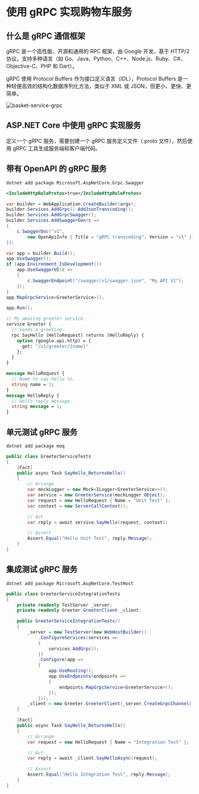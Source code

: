 # 使用 gRPC 实现购物车服务

## 什么是 gRPC 通信框架

gRPC 是一个高性能、开源和通用的 RPC 框架，由 Google 开发，基于 HTTP/2 协议，支持多种语言（如 Go、Java、Python、C++、Node.js、Ruby、C#、Objective-C、PHP 和 Dart）。

gRPC 使用 Protocol Buffers 作为接口定义语言（IDL），Protocol Buffers 是一种轻便高效的结构化数据序列化方法，类似于 XML 或 JSON，但更小、更快、更简单。

![basket-service-grpc](https://oss.xcode.me/notes/helloshop/basket-service-grpc.svg)

## ASP.NET Core 中使用 gRPC 实现服务

定义一个 gRPC 服务，需要创建一个 gRPC 服务定义文件（.proto 文件），然后使用 gRPC 工具生成服务端和客户端代码。


## 带有 OpenAPI 的 gRPC 服务

```shell
dotnet add package Microsoft.AspNetCore.Grpc.Swagger
```

```xml
<IncludeHttpRuleProtos>true</IncludeHttpRuleProtos>
```

```csharp
var builder = WebApplication.CreateBuilder(args);
builder.Services.AddGrpc().AddJsonTranscoding();
builder.Services.AddGrpcSwagger();
builder.Services.AddSwaggerGen(c =>
{
    c.SwaggerDoc("v1",
        new OpenApiInfo { Title = "gRPC transcoding", Version = "v1" });
});

var app = builder.Build();
app.UseSwagger();
if (app.Environment.IsDevelopment())
    app.UseSwaggerUI(c =>
    {
        c.SwaggerEndpoint("/swagger/v1/swagger.json", "My API V1");
    });
}
app.MapGrpcService<GreeterService>();

app.Run();
```

```proto
// My amazing greeter service.
service Greeter {
  // Sends a greeting.
  rpc SayHello (HelloRequest) returns (HelloReply) {
    option (google.api.http) = {
      get: "/v1/greeter/{name}"
    };
  }
}

message HelloRequest {
  // Name to say hello to.
  string name = 1;
}
message HelloReply {
  // Hello reply message.
  string message = 1;
}
```

## 单元测试 gRPC 服务

```shell
dotnet add package moq
```
  
```csharp
public class GreeterServiceTests
{
    [Fact]
    public async Task SayHello_ReturnsHello()
    {
        // Arrange
        var mockLogger = new Mock<ILogger<GreeterService>>();
        var service = new GreeterService(mockLogger.Object);
        var request = new HelloRequest { Name = "Unit Test" };
        var context = new ServerCallContext();

        // Act
        var reply = await service.SayHello(request, context);

        // Assert
        Assert.Equal("Hello Unit Test", reply.Message);
    }
}
```

## 集成测试 gRPC 服务

```shell
dotnet add package Microsoft.AspNetCore.TestHost
```

```csharp
public class GreeterServiceIntegrationTests
{
    private readonly TestServer _server;
    private readonly Greeter.GreeterClient _client;

    public GreeterServiceIntegrationTests()
    {
        _server = new TestServer(new WebHostBuilder()
            .ConfigureServices(services =>
            {
                services.AddGrpc();
            })
            .Configure(app =>
            {
                app.UseRouting();
                app.UseEndpoints(endpoints =>
                {
                    endpoints.MapGrpcService<GreeterService>();
                });
            }));
        _client = new Greeter.GreeterClient(_server.CreateGrpcChannel());
    }

    [Fact]
    public async Task SayHello_ReturnsHello()
    {
        // Arrange
        var request = new HelloRequest { Name = "Integration Test" };

        // Act
        var reply = await _client.SayHelloAsync(request);

        // Assert
        Assert.Equal("Hello Integration Test", reply.Message);
    }
}
```